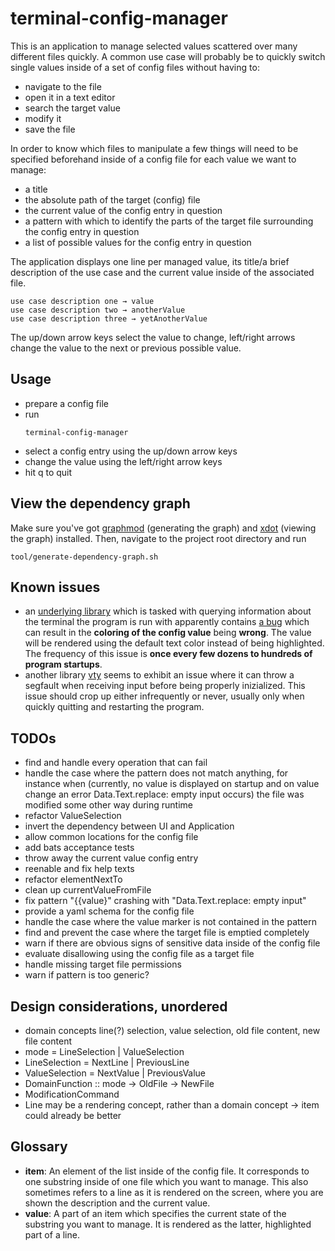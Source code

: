 # terminal-config-manager

This is an application to manage selected values scattered over many different
files quickly. A common use case will probably be to quickly switch single values
inside of a set of config files without having to:
- navigate to the file
- open it in a text editor
- search the target value
- modify it
- save the file

In order to know which files to manipulate a few things will need to be specified
beforehand inside of a config file for  each value we want to manage:

- a title
- the absolute path of the target (config) file
- the current value of the config entry in question
- a pattern with which to identify the parts of the target file surrounding the
config entry in question
- a list of possible values for the config entry in question

The application displays one line per managed value, its title/a brief
description of the use case and the current value inside of the associated file.
```
use case description one → value
use case description two → anotherValue
use case description three → yetAnotherValue
```

The up/down arrow keys select the value to change, left/right arrows change the
value to the next or previous
possible value.

## Usage
- prepare a config file
- run
    ```
    terminal-config-manager
    ```
- select a config entry using the up/down arrow keys
- change the value using the left/right arrow keys
- hit q to quit

## View the dependency graph
Make sure you've got [graphmod](https://github.com/yav/graphmod)  (generating
the graph) and [xdot](https://github.com/jrfonseca/xdot.py) (viewing the graph)
installed. Then, navigate to the project root directory and run
```
tool/generate-dependency-graph.sh
```
## Known issues
- an [underlying library](https://github.com/judah/terminfo) which
 is tasked with querying information about the terminal the program is run with
 apparently contains [a bug](https://github.com/judah/terminfo/issues/47) which
 can result in the **coloring of the config value** being **wrong**. The value will
 be rendered using the default text color instead of being highlighted. The
 frequency of this issue is **once every few dozens to hundreds of program startups**.
- another library [vty](https://github.com/jtdaugherty/vty) seems to
exhibit an issue where it can throw a segfault when receiving input before being
properly inizialized. This issue should crop up either infrequently or never,
usually only when quickly quitting and restarting the program.

## TODOs
- find and handle every operation that can fail
- handle the case where the pattern does not match anything, for instance when
    (currently, no value is displayed on startup and on value change an error
    Data.Text.replace: empty input occurs) the file was modified some other way
    during runtime
- refactor ValueSelection
- invert the dependency between UI and Application
- allow common locations for the config file
- add bats acceptance tests
- throw away the current value config entry
- reenable and fix help texts
- refactor elementNextTo
- clean up currentValueFromFile
- fix pattern "{{value}" crashing with "Data.Text.replace: empty input"
- provide a yaml schema for the config file
- handle the case where the value marker is not contained in the pattern
- find and prevent the case where the target file is emptied completely
- warn if there are obvious signs of sensitive data inside of the config file
- evaluate disallowing using the config file as a target file
- handle missing target file permissions
- warn if pattern is too generic?

## Design considerations, unordered
- domain concepts  line(?) selection, value selection, old file content, new
    file content
- mode = LineSelection | ValueSelection
- LineSelection = NextLine | PreviousLine
- ValueSelection = NextValue | PreviousValue
- DomainFunction :: mode -> OldFile -> NewFile
- ModificationCommand
- Line may be a rendering concept, rather than a domain concept -> item could
    already be better

## Glossary
- **item**: An element of the list inside of the config file. It
    corresponds to one substring inside of one file which you
    want to manage. This also sometimes refers to a line as it
    is rendered on the screen, where you are shown the description and the current value.
- **value**: A part of an item which specifies the current state
    of the substring you want to manage. It is rendered as the
    latter, highlighted part of a line.